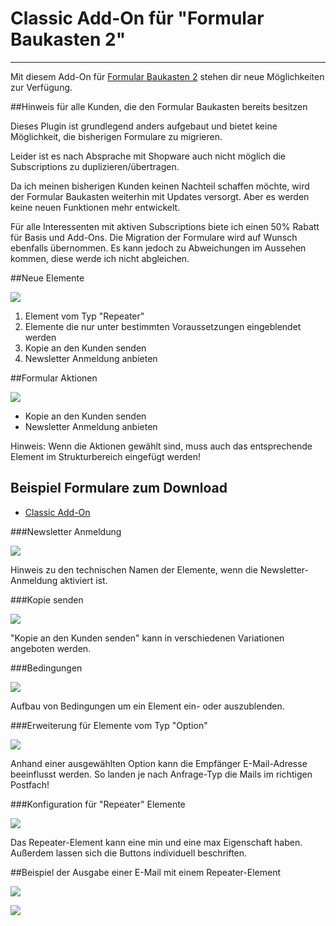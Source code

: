 # Classic Add-On für "Formular Baukasten 2"

---

Mit diesem Add-On für [Formular Baukasten 2](../MoorlForms/index.md) stehen
dir neue Möglichkeiten zur Verfügung.

##Hinweis für alle Kunden, die den Formular Baukasten bereits besitzen

Dieses Plugin ist grundlegend anders aufgebaut und bietet keine Möglichkeit, die bisherigen
Formulare zu migrieren.

Leider ist es nach Absprache mit Shopware auch nicht möglich die Subscriptions zu duplizieren/übertragen.

Da ich meinen bisherigen Kunden keinen Nachteil schaffen möchte, wird der Formular Baukasten
weiterhin mit Updates versorgt. Aber es werden keine neuen Funktionen mehr entwickelt.

Für alle Interessenten mit aktiven Subscriptions biete ich einen 50% Rabatt für Basis und Add-Ons. 
Die Migration der Formulare wird auf Wunsch ebenfalls übernommen.
Es kann jedoch zu Abweichungen im Aussehen kommen, diese werde ich nicht abgleichen.

##Neue Elemente

![](images/fbc-01.jpg)

1. Element vom Typ "Repeater"
2. Elemente die nur unter bestimmten Voraussetzungen eingeblendet werden
3. Kopie an den Kunden senden
4. Newsletter Anmeldung anbieten

##Formular Aktionen

![](images/fbc-02.jpg)

- Kopie an den Kunden senden
- Newsletter Anmeldung anbieten

Hinweis: Wenn die Aktionen gewählt sind, muss auch das entsprechende Element im Strukturbereich
eingefügt werden!

## Beispiel Formulare zum Download

- [Classic Add-On](examples/classic-add-on.json)

###Newsletter Anmeldung

![](images/fbc-03.jpg)

Hinweis zu den technischen Namen der Elemente, wenn die Newsletter-Anmeldung aktiviert ist.

###Kopie senden

![](images/fbc-04.jpg)

"Kopie an den Kunden senden" kann in verschiedenen Variationen angeboten werden.

###Bedingungen

![](images/fbc-05.jpg)

Aufbau von Bedingungen um ein Element ein- oder auszublenden.

###Erweiterung für Elemente vom Typ "Option"

![](images/fbc-06.jpg)

Anhand einer ausgewählten Option kann die Empfänger E-Mail-Adresse beeinflusst werden.
So landen je nach Anfrage-Typ die Mails im richtigen Postfach!

###Konfiguration für "Repeater" Elemente

![](images/fbc-07.jpg)

Das Repeater-Element kann eine min und eine max Eigenschaft haben. Außerdem lassen sich
die Buttons individuell beschriften.

##Beispiel der Ausgabe einer E-Mail mit einem Repeater-Element

![](images/fbc-08.jpg)

![](images/fbc-09.jpg)

